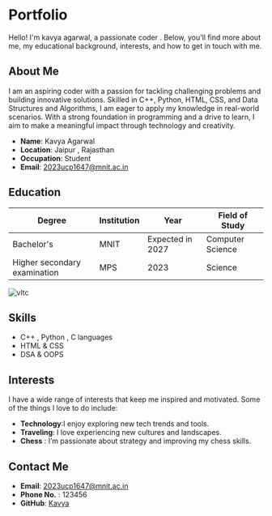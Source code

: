 # Portfolio

Hello! I'm kavya agarwal, a passionate coder . Below, you'll find more about me, my educational background, interests, and how to get in touch with me.

## About Me

I am an aspiring coder with a passion for tackling challenging problems and building innovative solutions. Skilled in C++, Python, HTML, CSS, and Data Structures and Algorithms, I am eager to apply my knowledge in real-world scenarios. With a strong foundation in programming and a drive to learn, I aim to make a meaningful impact through technology and creativity.


- **Name**: Kavya Agarwal
- **Location**: Jaipur , Rajasthan
- **Occupation**: Student
- **Email**: 2023ucp1647@mnit.ac.in

## Education

| Degree         | Institution             | Year       | Field of Study         |
|----------------|-------------------------|------------|------------------------|
| Bachelor's     | MNIT     | Expected in 2027  | Computer Science |
| Higher secondary examination | MPS | 2023     | Science |

![vltc](https://encrypted-tbn0.gstatic.com/images?q=tbn:ANd9GcTN00x4UQpbz15uOhiynQCELC23KSR_WbSkNA&s)

## Skills

- C++ , Python , C languages
- HTML & CSS
- DSA & OOPS

## Interests

I have a wide range of interests that keep me inspired and motivated. Some of the things I love to do include:

- **Technology**:I enjoy exploring new tech trends and tools.
- **Traveling**: I love experiencing new cultures and landscapes.
- **Chess** : I’m passionate about strategy and improving my chess skills.

## Contact Me


- **Email**: 2023ucp1647@mnit.ac.in
- **Phone No.** : 123456
- **GitHub**: [Kavya](https://github.com/kavya1502)

